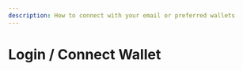 ```yaml
---
description: How to connect with your email or preferred wallets
---
```


# Login / Connect Wallet

